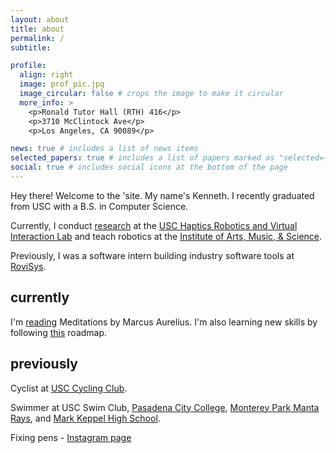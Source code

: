 ```yaml
---
layout: about
title: about
permalink: /
subtitle:

profile:
  align: right
  image: prof_pic.jpg
  image_circular: false # crops the image to make it circular
  more_info: >
    <p>Ronald Tutor Hall (RTH) 416</p>
    <p>3710 McClintock Ave</p>
    <p>Los Angeles, CA 90089</p>

news: true # includes a list of news items
selected_papers: true # includes a list of papers marked as "selected={true}"
social: true # includes social icons at the bottom of the page
---
```


Hey there! Welcome to the 'site. My name's Kenneth. I recently graduated from USC with a B.S. in Computer Science.

Currently, I conduct [research](https://bpb-us-e2.wpmucdn.com/sites.uci.edu/dist/2/5230/files/2023/09/64_SCR_23_Kenneth_Tiet.pdf) at the [USC Haptics Robotics and Virtual Interaction Lab](https://sites.usc.edu/culbertson/) and teach robotics at the [Institute of Arts, Music, & Science](http://www.iams-usa.org/).

Previously, I was a software intern building industry software tools at [RoviSys](https://www.rovisys.com).

## currently

I'm [reading](read) Meditations by Marcus Aurelius. I'm also learning new skills by following [this](https://roadmap.sh/backend) roadmap.

## previously

Cyclist at [USC Cycling Club](https://usccycling.com/).

Swimmer at USC Swim Club, [Pasadena City College](https://pcclancers.com/sports/mswimdive/index), [Monterey Park Manta Rays](https://www.gomotionapp.com/team/campmr/page/home), and [Mark Keppel High School](https://www.mkhs.org/).

Fixing pens - [Instagram page](https://www.instagram.com/kayteepens/)
